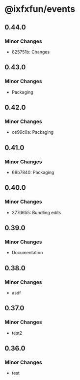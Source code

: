 # @ixfxfun/events

## 0.44.0

### Minor Changes

- 825751b: Changes

## 0.43.0

### Minor Changes

- Packaging

## 0.42.0

### Minor Changes

- ce99c0a: Packaging

## 0.41.0

### Minor Changes

- 68b7840: Packaging

## 0.40.0

### Minor Changes

- 377d655: Bundling edits

## 0.39.0

### Minor Changes

- Documentation

## 0.38.0

### Minor Changes

- asdf

## 0.37.0

### Minor Changes

- test2

## 0.36.0

### Minor Changes

- test
